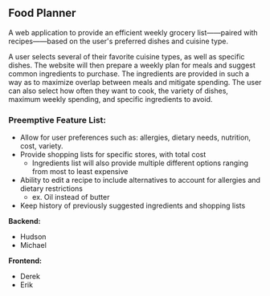 ## Food Planner

A web application to provide an efficient weekly grocery list——paired with recipes——based on the user's preferred dishes and cuisine type.

A user selects several of their favorite cuisine types, as well as specific dishes. The website will then prepare a weekly plan for meals and suggest common ingredients to purchase. The ingredients are provided in such a way as to maximize overlap between meals and mitigate spending. The user can also select how often they want to cook, the variety of dishes, maximum weekly spending, and specific ingredients to avoid.

### Preemptive Feature List:
- Allow for user preferences such as: allergies, dietary needs, nutrition, cost, variety.
- Provide shopping lists for specific stores, with total cost
    - Ingredients list will also provide multiple different options ranging from most to least expensive
- Ability to edit a recipe to include alternatives to account for allergies and dietary restrictions
    - ex. Oil instead of butter
- Keep history of previously suggested ingredients and shopping lists

**Backend:**
- Hudson
- Michael

**Frontend:**
- Derek
- Erik
